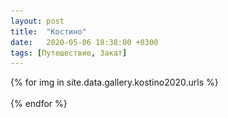 ```yaml
---
layout: post
title:  "Костино"
date:   2020-05-06 18:38:00 +0300
tags: [Путешествие, Закат]
---
```

<style type="text/css">
.wrapper {
  max-width: 890px !important;
}
</style>
<main class="gallery">
	<div class="grid-sizer"></div>
	{% for img in site.data.gallery.kostino2020.urls %}
	<div class="grid-item">
		<a href="{{img}}" data-fslightbox><img src="/assets/img/transparent.gif" data-original="{{img}}" alt="{{site.data.gallery.kostino2020.alt}}"></a>
	</div>
	{% endfor %}
</main>
<script src="https://ajax.googleapis.com/ajax/libs/jquery/3.6.0/jquery.min.js"></script>
<script src="/assets/js/jquery.lazyload.js"></script>
<script src="/assets/js/masonry.pkgd.js"></script>
<script src="/assets/js/fslightbox.js"></script>

<script>
	var images = $('img');
	var grid = $('main.gallery');

	grid.masonry({
		itemSelector: '.grid-item',
		columnWindth: '.grid-sizer',
		gutter: 5,
		percentPosition: true
	});

	images.lazyload({
		effect: "fadeIn",
		effectTime: 1000,
		threshold: 0,
		delay: 5000,
		load: function () {
			grid.masonry('layout');
		}
	});
</script>
